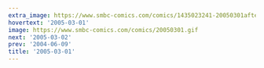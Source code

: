 ```yaml
---
extra_image: https://www.smbc-comics.com/comics/1435023241-20050301after.png
hovertext: '2005-03-01'
image: https://www.smbc-comics.com/comics/20050301.gif
next: '2005-03-02'
prev: '2004-06-09'
title: '2005-03-01'
---
```

